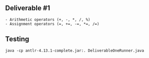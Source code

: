 ## Deliverable #1
    - Arithmetic operators (+, -, *, /, %)
    - Assignment operators (=, +=, -=, *=, /=)

## Testing
    java -cp antlr-4.13.1-complete.jar:. DeliverableOneRunner.java
